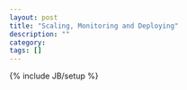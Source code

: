 ```yaml
---
layout: post
title: "Scaling, Monitoring and Deploying"
description: ""
category: 
tags: []
---
```

{% include JB/setup %}

